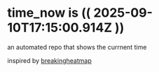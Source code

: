 # time_now is (( 2025-09-10T17:15:00.914Z ))

an automated repo that shows the currnent time

inspired by [breakingheatmap](https://github.com/breakingheatmap/breakingheatmap)